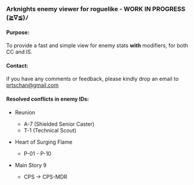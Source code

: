 ### Arknights enemy viewer for roguelike - WORK IN PROGRESS (≧∇≦)ﾉ

#### Purpose:
To provide a fast and simple view for enemy stats __with__ modifiers, for both CC and IS.

#### Contact:
if you have any comments or feedback, please kindly drop an email to prtschan@gmail.com





#### Resolved conflicts in enemy IDs:
- Reunion

  - A-7 (Shielded Senior Caster)
  - T-1 (Technical Scout)

- Heart of Surging Flame

  - P-01 - P-10

- Main Story 9

  - CPS -> CPS-MDR
